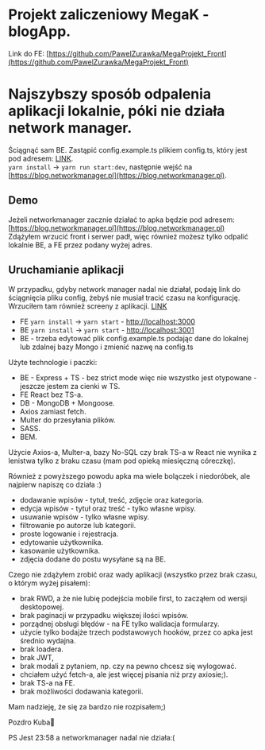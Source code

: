 # Projekt zaliczeniowy MegaK - blogApp.
Link do FE: [https://github.com/PawelZurawka/MegaProjekt_Front](https://github.com/PawelZurawka/MegaProjekt_Front)

# Najszybszy sposób odpalenia aplikacji lokalnie, póki nie działa network manager.
Ściągnąć sam BE. Zastąpić config.example.ts plikiem config.ts, który jest pod adresem: [LINK](https://drive.google.com/drive/folders/1C3E3nQTLDfNV024PvFsYDE1DwRIlZvuc?usp=sharing).<br> `yarn install` -> `yarn run start:dev`, następnie wejść na [https://blog.networkmanager.pl](https://blog.networkmanager.pl).

## Demo
Jeżeli networkmanager zacznie działać to apka będzie pod adresem:<br> [https://blog.networkmanager.pl](https://blog.networkmanager.pl)<br>
Zdążyłem wrzucić front i serwer padł, więc również możesz tylko odpalić lokalnie BE, a FE przez podany wyżej adres.

## Uruchamianie aplikacji
W przypadku, gdyby network manager nadal nie działał, podaję link do ściągnięcia pliku config, żebyś nie musiał tracić czasu na konfigurację. Wrzuciłem tam również screeny z aplikacji.
[LINK](https://drive.google.com/drive/folders/1C3E3nQTLDfNV024PvFsYDE1DwRIlZvuc?usp=sharing)
- FE `yarn install` ->  `yarn start` - [http://localhost:3000](http://localhost:3000)
- BE `yarn install` ->  `yarn start` - [http://localhost:3001](http://localhost:3001)
- BE - trzeba edytować plik config.example.ts podając dane do lokalnej lub zdalnej bazy Mongo i zmienić nazwę na config.ts

Użyte technologie i paczki:
- BE - Express + TS - bez strict mode więc nie wszystko jest otypowane - jeszcze jestem za cienki w TS.
- FE React bez TS-a.
- DB - MongoDB + Mongoose.
- Axios zamiast fetch.
- Multer do przesyłania plików.
- SASS.
- BEM.

Użycie Axios-a, Multer-a, bazy No-SQL czy brak TS-a w React nie wynika z lenistwa tylko z braku czasu (mam pod opieką miesięczną córeczkę).

Również z powyższego powodu apka ma wiele bolączek i niedoróbek, ale najpierw napiszę co działa :)

- dodawanie wpisów - tytuł, treść, zdjęcie oraz kategoria.
- edycja wpisów - tytuł oraz treść - tylko własne wpisy.
- usuwanie wpisów - tylko własne wpisy.
- filtrowanie po autorze lub kategorii.
- proste logowanie i rejestracja.
- edytowanie użytkownika.
- kasowanie użytkownika.
- zdjęcia dodane do postu wysyłane są na BE.

Czego nie zdążyłem zrobić oraz wady aplikacji (wszystko przez brak czasu, o którym wyżej pisałem):
- brak RWD, a że nie lubię podejścia mobile first, to zacząłem od wersji desktopowej.
- brak paginacji w przypadku większej ilości wpisów.
- porządnej obsługi błędów - na FE tylko walidacja formularzy.
- użycie tylko bodajże trzech podstawowych hooków, przez co apka jest średnio wydajna.
- brak loadera.
- brak JWT,
- brak modali z pytaniem, np. czy na pewno chcesz się wylogować.
- chciałem użyć fetch-a, ale jest więcej pisania niż przy axiosie;).
- brak TS-a na FE.
- brak możliwości dodawania kategorii.

Mam nadzieję, że się za bardzo nie rozpisałem;)

Pozdro Kuba💪

PS Jest 23:58 a networkmanager nadal nie działa:(

